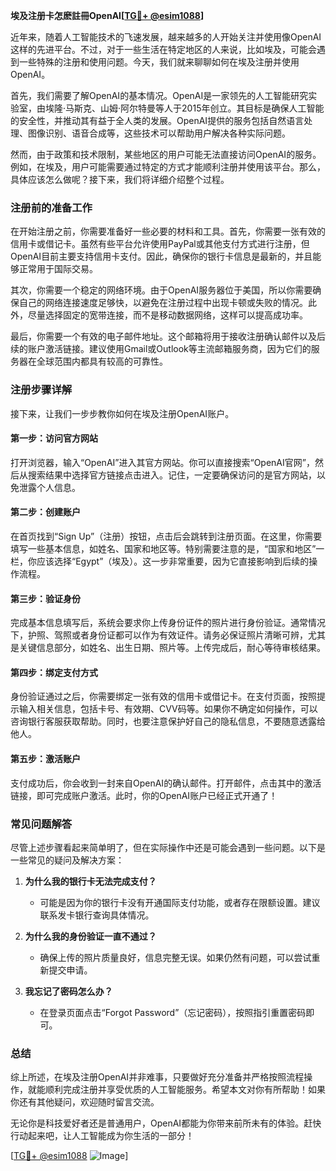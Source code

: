 **埃及注册卡怎麽註冊OpenAI[[TG💪+ @esim1088](https://t.me/s/esim1088)]**

近年来，随着人工智能技术的飞速发展，越来越多的人开始关注并使用像OpenAI这样的先进平台。不过，对于一些生活在特定地区的人来说，比如埃及，可能会遇到一些特殊的注册和使用问题。今天，我们就来聊聊如何在埃及注册并使用OpenAI。

首先，我们需要了解OpenAI的基本情况。OpenAI是一家领先的人工智能研究实验室，由埃隆·马斯克、山姆·阿尔特曼等人于2015年创立。其目标是确保人工智能的安全性，并推动其有益于全人类的发展。OpenAI提供的服务包括自然语言处理、图像识别、语音合成等，这些技术可以帮助用户解决各种实际问题。

然而，由于政策和技术限制，某些地区的用户可能无法直接访问OpenAI的服务。例如，在埃及，用户可能需要通过特定的方式才能顺利注册并使用该平台。那么，具体应该怎么做呢？接下来，我们将详细介绍整个过程。

### 注册前的准备工作

在开始注册之前，你需要准备好一些必要的材料和工具。首先，你需要一张有效的信用卡或借记卡。虽然有些平台允许使用PayPal或其他支付方式进行注册，但OpenAI目前主要支持信用卡支付。因此，确保你的银行卡信息是最新的，并且能够正常用于国际交易。

其次，你需要一个稳定的网络环境。由于OpenAI服务器位于美国，所以你需要确保自己的网络连接速度足够快，以避免在注册过程中出现卡顿或失败的情况。此外，尽量选择固定的宽带连接，而不是移动数据网络，这样可以提高成功率。

最后，你需要一个有效的电子邮件地址。这个邮箱将用于接收注册确认邮件以及后续的账户激活链接。建议使用Gmail或Outlook等主流邮箱服务商，因为它们的服务器在全球范围内都具有较高的可靠性。

### 注册步骤详解

接下来，让我们一步步教你如何在埃及注册OpenAI账户。

#### 第一步：访问官方网站

打开浏览器，输入“OpenAI”进入其官方网站。你可以直接搜索“OpenAI官网”，然后从搜索结果中选择官方链接点击进入。记住，一定要确保访问的是官方网站，以免泄露个人信息。

#### 第二步：创建账户

在首页找到“Sign Up”（注册）按钮，点击后会跳转到注册页面。在这里，你需要填写一些基本信息，如姓名、国家和地区等。特别需要注意的是，“国家和地区”一栏，你应该选择“Egypt”（埃及）。这一步非常重要，因为它直接影响到后续的操作流程。

#### 第三步：验证身份

完成基本信息填写后，系统会要求你上传身份证件的照片进行身份验证。通常情况下，护照、驾照或者身份证都可以作为有效证件。请务必保证照片清晰可辨，尤其是关键信息部分，如姓名、出生日期、照片等。上传完成后，耐心等待审核结果。

#### 第四步：绑定支付方式

身份验证通过之后，你需要绑定一张有效的信用卡或借记卡。在支付页面，按照提示输入相关信息，包括卡号、有效期、CVV码等。如果你不确定如何操作，可以咨询银行客服获取帮助。同时，也要注意保护好自己的隐私信息，不要随意透露给他人。

#### 第五步：激活账户

支付成功后，你会收到一封来自OpenAI的确认邮件。打开邮件，点击其中的激活链接，即可完成账户激活。此时，你的OpenAI账户已经正式开通了！

### 常见问题解答

尽管上述步骤看起来简单明了，但在实际操作中还是可能会遇到一些问题。以下是一些常见的疑问及解决方案：

1. **为什么我的银行卡无法完成支付？**
   - 可能是因为你的银行卡没有开通国际支付功能，或者存在限额设置。建议联系发卡银行查询具体情况。

2. **为什么我的身份验证一直不通过？**
   - 确保上传的照片质量良好，信息完整无误。如果仍然有问题，可以尝试重新提交申请。

3. **我忘记了密码怎么办？**
   - 在登录页面点击“Forgot Password”（忘记密码），按照指引重置密码即可。

### 总结

综上所述，在埃及注册OpenAI并非难事，只要做好充分准备并严格按照流程操作，就能顺利完成注册并享受优质的人工智能服务。希望本文对你有所帮助！如果你还有其他疑问，欢迎随时留言交流。

无论你是科技爱好者还是普通用户，OpenAI都能为你带来前所未有的体验。赶快行动起来吧，让人工智能成为你生活的一部分！

[[TG💪+ @esim1088](https://t.me/s/esim1088) ![Image](https://i.postimg.cc/4NQfJmqS/Snipaste-2025-05-13-00-14-12.png)]